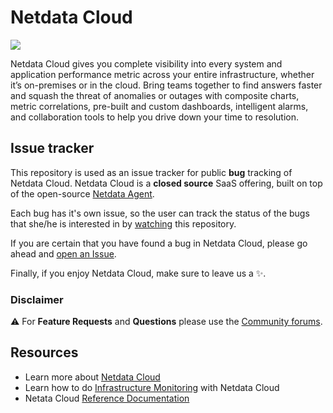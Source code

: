 # Netdata Cloud

![](https://www.netdata.cloud/wp-content/uploads/2020/11/cloud_overview-202011-v2-1280x782.png)

Netdata Cloud gives you complete visibility into every system and application performance metric across your entire infrastructure, whether it’s on-premises or in the cloud. Bring teams together to find answers faster and squash the threat of anomalies or outages with composite charts, metric correlations, pre-built and custom dashboards, intelligent alarms, and collaboration tools to help you drive down your time to resolution.

## Issue tracker

This repository is used as an issue tracker for public **bug** tracking of Netdata Cloud. Netdata Cloud is a **closed source** SaaS offering, built on top of the open-source [Netdata Agent](https://github.com/netdata/netdata).

Each bug has it's own issue, so the user can track the status of the bugs that she/he is interested in by [watching](https://docs.github.com/en/enterprise-server@2.20/github/receiving-notifications-about-activity-on-github/watching-and-unwatching-repositories) this repository.

If you are certain that you have found a bug in Netdata Cloud, please go ahead and [open an Issue](https://github.com/netdata/netdata-cloud/issues/new/choose).

Finally, if you enjoy Netdata Cloud, make sure to leave us a ✨.

### Disclaimer

⚠️ For **Feature Requests** and **Questions** please use the [Community forums](https://community.netdata.cloud).

## Resources

- Learn more about [Netdata Cloud](https://www.netdata.cloud/cloud/)
- Learn how to do [Infrastructure Monitoring](https://learn.netdata.cloud/docs/quickstart/infrastructure) with Netdata Cloud
- Netata Cloud [Reference Documentation](https://learn.netdata.cloud/docs/cloud)


